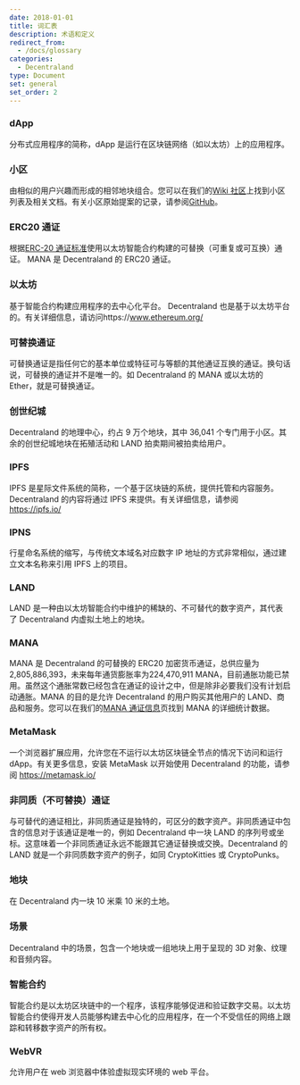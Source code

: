 ```yaml
---
date: 2018-01-01
title: 词汇表
description: 术语和定义
redirect_from:
  - /docs/glossary
categories:
  - Decentraland
type: Document
set: general
set_order: 2
---
```


### dApp

分布式应用程序的简称，dApp 是运行在区块链网络（如以太坊）上的应用程序。

### 小区

由相似的用户兴趣而形成的相邻地块组合。您可以在我们的[Wiki 社区](https://wiki.decentraland.org/index.php?title=About_Districts)上找到小区列表及相关文档。有关小区原始提案的记录，请参阅[GitHub](https://github.com/decentraland/districts)。

### ERC20 通证

根据[ERC-20 通证标准](https://github.com/ethereum/EIPs/blob/master/EIPS/eip-20-token-standard.md)使用以太坊智能合约构建的可替换（可重复或可互换）通证。 MANA 是 Decentraland 的 ERC20 通证。

### 以太坊

基于智能合约构建应用程序的去中心化平台。 Decentraland 也是基于以太坊平台的。有关详细信息，请访问https://www.ethereum.org/

### 可替换通证

可替换通证是指任何它的基本单位或特征可与等额的其他通证互换的通证。换句话说，可替换的通证并不是唯一的。如 Decentraland 的 MANA 或以太坊的 Ether，就是可替换通证。

### 创世纪城

Decentraland 的地理中心，约占 9 万个地块，其中 36,041 个专门用于小区。其余的创世纪城地块在拓殖活动和 LAND 拍卖期间被拍卖给用户。

### IPFS

IPFS 是星际文件系统的简称，一个基于区块链的系统，提供托管和内容服务。 Decentraland 的内容将通过 IPFS 来提供。有关详细信息，请参阅 https://ipfs.io/

### IPNS

行星命名系统的缩写，与传统文本域名对应数字 IP 地址的方式非常相似，通过建立文本名称来引用 IPFS 上的项目。

### LAND

LAND 是一种由以太坊智能合约中维护的稀缺的、不可替代的数字资产，其代表了 Decentraland 内虚拟土地上的地块。

### MANA

MANA 是 Decentraland 的可替换的 ERC20 加密货币通证，总供应量为 2,805,886,393，未来每年通货膨胀率为224,470,911 MANA，目前通胀功能已禁用。虽然这个通胀常数已经包含在通证的设计之中，但是除非必要我们没有计划启动通胀。MANA 的目的是允许 Decentraland 的用户购买其他用户的 LAND、商品和服务。您可以在我们的[MANA 通证信息](https://transparency.decentraland.org/)页找到 MANA 的详细统计数据。

### MetaMask

一个浏览器扩展应用，允许您在不运行以太坊区块链全节点的情况下访问和运行 dApp。有关更多信息，安装 MetaMask 以开始使用 Decentraland 的功能，请参阅 https://metamask.io/


### 非同质（不可替换）通证

与可替代的通证相比，非同质通证是独特的，可区分的数字资产。非同质通证中包含的信息对于该通证是唯一的，例如 Decentraland 中一块 LAND 的序列号或坐标。这意味着一个非同质通证永远不能跟其它通证替换或交换。Decentraland 的 LAND 就是一个非同质数字资产的例子，如同 CryptoKitties 或 CryptoPunks。


### 地块

在 Decentraland 内一块 10 米乘 10 米的土地。

### 场景

Decentraland 中的场景，包含一个地块或一组地块上用于呈现的 3D 对象、纹理和音频内容。

### 智能合约

智能合约是以太坊区块链中的一个程序，该程序能够促进和验证数字交易。以太坊智能合约使得开发人员能够构建去中心化的应用程序，在一个不受信任的网络上跟踪和转移数字资产的所有权。

### WebVR

允许用户在 web 浏览器中体验虚拟现实环境的 web 平台。